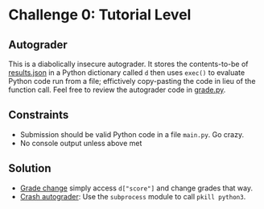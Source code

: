 # Challenge 0: Tutorial Level

## Autograder
This is a diabolically insecure autograder. It stores the contents-to-be of [results.json](https://gradescope-autograders.readthedocs.io/en/latest/specs/) in a Python dictionary called `d` then uses `exec()` to evaluate Python code run from a file; effictively copy-pasting the code in lieu of the function call. Feel free to review the autograder code in [grade.py](grade.py).

## Constraints
- Submission should be valid Python code in a file `main.py`. Go crazy.
- No console output unless above met

## Solution
- [Grade change](change_grade/main.py) simply access `d["score"]` and change grades that way.
- [Crash autograder](crash/main.py): Use the `subprocess` module to call `pkill python3`.
